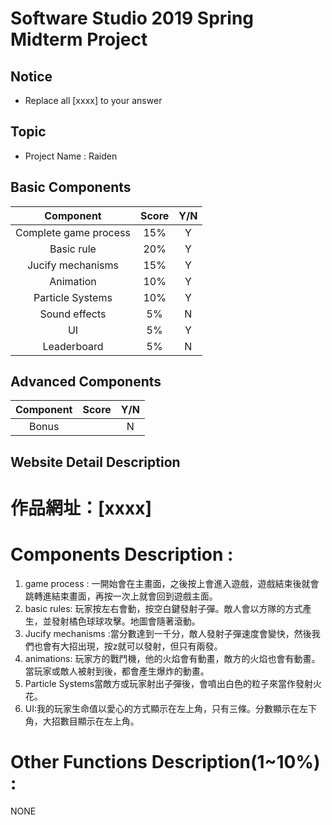 # Software Studio 2019 Spring Midterm Project
## Notice
* Replace all [xxxx] to your answer

## Topic
* Project Name : Raiden

## Basic Components
|Component|Score|Y/N|
|:-:|:-:|:-:|
|Complete game process|15%|Y|
|Basic rule|20%|Y|
|Jucify mechanisms|15%|Y|
|Animation|10%|Y|
|Particle Systems|10%|Y|
|Sound effects|5%|N|
|UI|5%|Y|
|Leaderboard|5%|N|

## Advanced Components
|Component|Score|Y/N|
|:-:|:-:|:-:|
|Bonus ||N|

## Website Detail Description

# 作品網址：[xxxx]

# Components Description : 
1. game process : 一開始會在主畫面，之後按上會進入遊戲，遊戲結束後就會跳轉進結束畫面，再按一次上就會回到遊戲主面。
2. basic rules: 玩家按左右會動，按空白鍵發射子彈。敵人會以方隊的方式產生，並發射橘色球球攻擊。地圖會隨著滾動。
3. Jucify mechanisms :當分數達到一千分，敵人發射子彈速度會變快，然後我們也會有大招出現，按z就可以發射，但只有兩發。
4. animations: 玩家方的戰鬥機，他的火焰會有動畫，敵方的火焰也會有動畫。當玩家或敵人被射到後，都會產生爆炸的動畫。
5. Particle Systems當敵方或玩家射出子彈後，會噴出白色的粒子來當作發射火花。
6. UI:我的玩家生命值以愛心的方式顯示在左上角，只有三條。分數顯示在左下角，大招數目顯示在左上角。

# Other Functions Description(1~10%) : 
NONE
